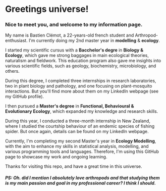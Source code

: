 # **Greetings universe!**

### Nice to meet you, and welcome to my **information page**.

My name is Bastien Clémot, a 22-years-old french student and Arthropod-enthusiast. I'm currently doing my 2nd master year in **modelling** & **ecology**.

I started my scientific cursus with a **Bacchelor's degre** in **Biology & Ecology**, which gave me strong baggages in main ecological theories, naturalism and fieldwork. This education program also gave me insights into various scientific fields, such as geology, biochemistry, microbiology, and others.

During this degree, I completed three internships in research laboratories, two in plant biology and pathology, and one focusing on plant-mosquito interactions. But you'll find more about them on my LinkedIn webpage (see my GitHub profile).

I then pursued a **Master's degree** in **Functional, Behavioural & Evolutionary Ecology**, which expanded my knowledge and research skills.

During this year, I conducted a three-month internship in New Zealand, where I studied the courtship behaviour of an endemic species of fishing spider. But once again, details can be found on my LinkedIn webpage. 

Currently, I'm completing my second Master's year in **Ecology Modelling**, with the aim to enhance my skills in statistical analysis, modelling, and various programming tools and languages. Therefore, I'm using this GitHub page to showcase my work and ongoing learning.

Thanks for visiting this repo, and have a great time in this universe.

#### *PS: Oh. did I mention I absolutely love arthropods and that studying them is my main passion and goal in my professional career? I think I should.*
